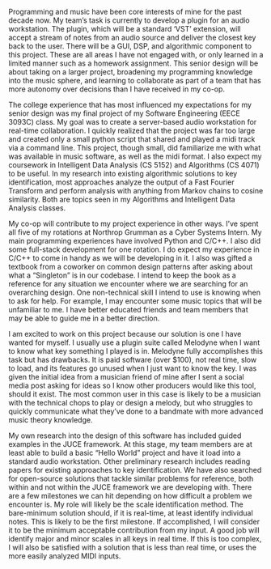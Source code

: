 Programming and music have been core interests of mine for the past decade now. My team’s task is currently to develop a plugin for an audio workstation. The plugin, which will be a standard ‘VST’ extension, will accept a stream of notes from an audio source and deliver the closest key back to the user. There will be a GUI, DSP, and algorithmic component to this project. These are all areas I have not engaged with, or only learned in a limited manner such as a homework assignment. This senior design will be about taking on a larger project, broadening my programming knowledge into the music sphere, and learning to collaborate as part of a team that has more autonomy over decisions than I have received in my co-op.

The college experience that has most influenced my expectations for my senior design was my final project of my Software Engineering (EECE 3093C) class. My goal was to create a server-based audio workstation for real-time collaboration. I quickly realized that the project was far too large and created only a small python script that shared and played a midi track via a command line. This project, though small, did familiarize me with what was available in music software, as well as the midi format. I also expect my coursework in Intelligent Data Analysis (CS 5152) and Algorithms (CS 4071) to be useful. In my research into existing algorithmic solutions to key identification, most approaches analyze the output of a Fast Fourier Transform and perform analysis with anything from Markov chains to cosine similarity. Both are topics seen in my Algorithms and Intelligent Data Analysis classes.

My co-op will contribute to my project experience in other ways. I’ve spent all five of my rotations at Northrop Grumman as a Cyber Systems Intern. My main programming experiences have involved Python and C/C++. I also did some full-stack development for one rotation. I do expect my experience in C/C++ to come in handy as we will be developing in it. I also was gifted a textbook from a coworker on common design patterns after asking about what a “Singleton” is in our codebase. I intend to keep the book as a reference for any situation we encounter where we are searching for an overarching design. One non-technical skill I intend to use is knowing when to ask for help. For example, I may encounter some music topics that will be unfamiliar to me. I have better educated friends and team members that may be able to guide me in a better direction.

I am excited to work on this project because our solution is one I have wanted for myself. I usually use a plugin suite called Melodyne when I want to know what key something I played is in. Melodyne fully accomplishes this task but has drawbacks. It is paid software (over $100), not real time, slow to load, and its features go unused when I just want to know the key. I was given the initial idea from a musician friend of mine after I sent a social media post asking for ideas so I know other producers would like this tool, should it exist. The most common user in this case is likely to be a musician with the technical chops to play or design a melody, but who struggles to quickly communicate what they’ve done to a bandmate with more advanced music theory knowledge.

My own research into the design of this software has included guided examples in the JUCE framework. At this stage, my team members are at least able to build a basic “Hello World” project and have it load into a standard audio workstation. Other preliminary research includes reading papers for existing approaches to key identification. We have also searched for open-source solutions that tackle similar problems for reference, both within and not within the JUCE framework we are developing with. There are a few milestones we can hit depending on how difficult a problem we encounter is. My role will likely be the scale identification method. The bare-minimum solution should, if it is real-time, at least identify individual notes. This is likely to be the first milestone. If accomplished, I will consider it to be the minimum acceptable contribution from my input. A good job will identify major and minor scales in all keys in real time. If this is too complex, I will also be satisfied with a solution that is less than real time, or uses the more easily analyzed MIDI inputs.
